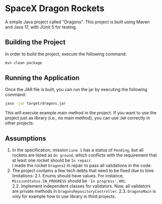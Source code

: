 # SpaceX Dragon Rockets

A simple Java project called "Dragons". This project is built using Maven and Java 17, with JUnit 5 for testing.

## Building the Project

In order to build the project, execute the following command:

```bash
mvn clean package
```
## Running the Application
Once the JAR file is built, you can run the jar by executing the following command:

```bash
java -jar target/dragons.jar
```
This will execute example main method in the project. 
If you want to use the project just as library (i.e., no main method), you can use `JAR` correctly in other projects.

## Assumptions
1. In the specification, mission `Luna 1` has a status of `Pending`, but all rockets are listed as `On ground`, which conflicts with the requirement that at least one rocket should be `In repair`.  
   I made the rocket `Dragons2` in repair to pass all validations in the code.
2. The project contains a few tech debts that need to be fixed due to time limitations:
   2.1. Enums should have values. For instance, `MissionStatus.IN_PROGRESS` should be `'In progress'`, etc.  
   2.2. Implement independent classes for validators. Now, all validators are private methods in `DragonsRepositoryController`.
   2.3. `DragonsMain` is only for example how to use library in third projects.

